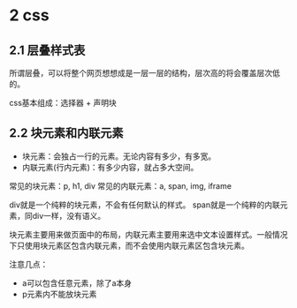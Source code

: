 # 2 css

## 2.1 层叠样式表

所谓层叠，可以将整个网页想想成是一层一层的结构，层次高的将会覆盖层次低的。

css基本组成：选择器 + 声明块

## 2.2 块元素和内联元素

- 块元素：会独占一行的元素。无论内容有多少，有多宽。
- 内联元素(行内元素)：有多少内容，就占多大空间。

常见的块元素：p, h1, div
常见的内联元素：a, span, img, iframe

div就是一个纯粹的块元素，不会有任何默认的样式。
span就是一个纯粹的内联元素，同div一样，没有语义。

块元素主要用来做页面中的布局，内联元素主要用来选中文本设置样式。一般情况下只使用块元素区包含内联元素，而不会使用内联元素区包含块元素。

注意几点：

- a可以包含任意元素，除了a本身
- p元素内不能放块元素